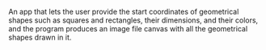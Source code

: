 An app that lets the user provide the start coordinates of geometrical shapes such as
squares and rectangles, their dimensions, and their colors, and the program produces an image file canvas with all
the geometrical shapes drawn in it.
